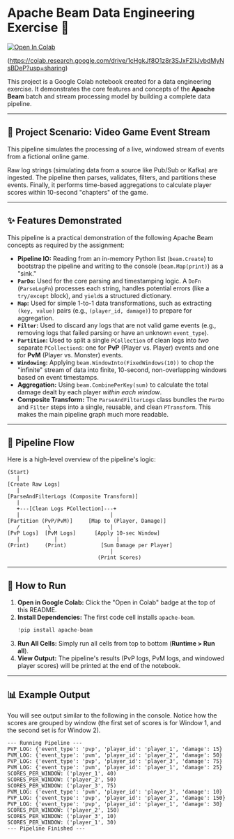 # Apache Beam Data Engineering Exercise 🚀

[![Open In Colab](https://colab.research.google.com/assets/colab-badge.svg)](https://colab.research.google.com/drive/1cHgkJf8O1z8r3SJxF2lIJvbdMyNsBDeP?usp=sharing)

(https://colab.research.google.com/drive/1cHgkJf8O1z8r3SJxF2lIJvbdMyNsBDeP?usp=sharing)

This project is a Google Colab notebook created for a data engineering exercise. It demonstrates the core features and concepts of the **Apache Beam** batch and stream processing model by building a complete data pipeline.

---

## 🎯 Project Scenario: Video Game Event Stream

This pipeline simulates the processing of a live, windowed stream of events from a fictional online game.

Raw log strings (simulating data from a source like Pub/Sub or Kafka) are ingested. The pipeline then parses, validates, filters, and partitions these events. Finally, it performs time-based aggregations to calculate player scores within 10-second "chapters" of the game.

---

## ✨ Features Demonstrated

This pipeline is a practical demonstration of the following Apache Beam concepts as required by the assignment:

* **Pipeline IO:** Reading from an in-memory Python list (`beam.Create`) to bootstrap the pipeline and writing to the console (`beam.Map(print)`) as a "sink."
* **`ParDo`:** Used for the core parsing and timestamping logic. A `DoFn` (`ParseLogFn`) processes each string, handles potential errors (like a `try/except` block), and `yield`s a structured dictionary.
* **`Map`:** Used for simple 1-to-1 data transformations, such as extracting `(key, value)` pairs (e.g., `(player_id, damage)`) to prepare for aggregation.
* **`Filter`:** Used to discard any logs that are not valid game events (e.g., removing logs that failed parsing or have an unknown `event_type`).
* **`Partition`:** Used to split a single `PCollection` of clean logs into *two* separate `PCollection`s: one for **PvP** (Player vs. Player) events and one for **PvM** (Player vs. Monster) events.
* **`Windowing`:** Applying `beam.WindowInto(FixedWindows(10))` to chop the "infinite" stream of data into finite, 10-second, non-overlapping windows based on event timestamps.
* **Aggregation:** Using `beam.CombinePerKey(sum)` to calculate the total damage dealt by each player *within each window*.
* **Composite Transform:** The `ParseAndFilterLogs` class bundles the `ParDo` and `Filter` steps into a single, reusable, and clean `PTransform`. This makes the main pipeline graph much more readable.

---

## 🌊 Pipeline Flow

Here is a high-level overview of the pipeline's logic:

```
(Start)
   |
[Create Raw Logs]
   |
[ParseAndFilterLogs (Composite Transform)]
   |
   +---[Clean Logs PCollection]---+
   |                             |
[Partition (PvP/PvM)]     [Map to (Player, Damage)]
   /         \                   |
[PvP Logs]  [PvM Logs]      [Apply 10-sec Window]
   |           |                   |
(Print)     (Print)           [Sum Damage per Player]
                                 |
                             (Print Scores)
```

---

## 🏃 How to Run

1.  **Open in Google Colab:** Click the "Open in Colab" badge at the top of this README.
2.  **Install Dependencies:** The first code cell installs `apache-beam`.
    ```python
    !pip install apache-beam
    ```
3.  **Run All Cells:** Simply run all cells from top to bottom (**Runtime > Run all**).
4.  **View Output:** The pipeline's results (PvP logs, PvM logs, and windowed player scores) will be printed at the end of the notebook.

---

## 📊 Example Output

You will see output similar to the following in the console. Notice how the scores are grouped by window (the first set of scores is for Window 1, and the second set is for Window 2).

```
--- Running Pipeline ---
PVP_LOG: {'event_type': 'pvp', 'player_id': 'player_1', 'damage': 15}
PVM_LOG: {'event_type': 'pvm', 'player_id': 'player_2', 'damage': 50}
PVP_LOG: {'event_type': 'pvp', 'player_id': 'player_3', 'damage': 75}
PVM_LOG: {'event_type': 'pvm', 'player_id': 'player_1', 'damage': 25}
SCORES_PER_WINDOW: ('player_1', 40)
SCORES_PER_WINDOW: ('player_2', 50)
SCORES_PER_WINDOW: ('player_3', 75)
PVM_LOG: {'event_type': 'pvm', 'player_id': 'player_3', 'damage': 10}
PVP_LOG: {'event_type': 'pvp', 'player_id': 'player_2', 'damage': 150}
PVP_LOG: {'event_type': 'pvp', 'player_id': 'player_1', 'damage': 30}
SCORES_PER_WINDOW: ('player_2', 150)
SCORES_PER_WINDOW: ('player_3', 10)
SCORES_PER_WINDOW: ('player_1', 30)
--- Pipeline Finished ---
```
